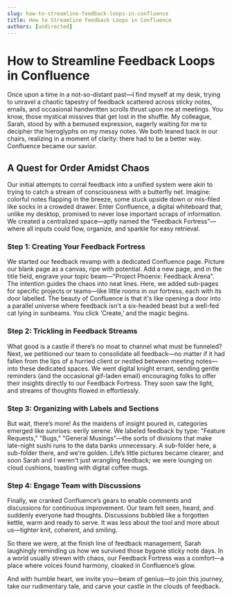 ```yaml
---
slug: how-to-streamline-feedback-loops-in-confluence
title: How to Streamline Feedback Loops in Confluence
authors: [undirected]
---
```


# How to Streamline Feedback Loops in Confluence

Once upon a time in a not-so-distant past—I find myself at my desk, trying to unravel a chaotic tapestry of feedback scattered across sticky notes, emails, and occasional handwritten scrolls thrust upon me at meetings. You know, those mystical missives that get lost in the shuffle. My colleague, Sarah, stood by with a bemused expression, eagerly waiting for me to decipher the hieroglyphs on my messy notes. We both leaned back in our chairs, realizing in a moment of clarity: there had to be a better way. Confluence became our savior.

## A Quest for Order Amidst Chaos

Our initial attempts to corral feedback into a unified system were akin to trying to catch a stream of consciousness with a butterfly net. Imagine: colorful notes flapping in the breeze, some stuck upside down or mis-filed like socks in a crowded drawer. Enter Confluence, a digital whiteboard that, unlike my desktop, promised to never lose important scraps of information. We created a centralized space—aptly named the “Feedback Fortress”—where all inputs could flow, organize, and sparkle for easy retrieval.

### Step 1: Creating Your Feedback Fortress

We started our feedback revamp with a dedicated Confluence page. Picture our blank page as a canvas, ripe with potential. Add a new page, and in the title field, engrave your topic beam—"Project Phoenix: Feedback Arena". The intention guides the chaos into neat lines. Here, we added sub-pages for specific projects or teams—like little rooms in our fortress, each with its door labelled. The beauty of Confluence is that it's like opening a door into a parallel universe where feedback isn't a six-headed beast but a well-fed cat lying in sunbeams. You click ‘Create,’ and the magic begins.

### Step 2: Trickling in Feedback Streams

What good is a castle if there’s no moat to channel what must be funneled? Next, we petitioned our team to consolidate all feedback—no matter if it had fallen from the lips of a hurried client or nestled between meeting notes—into these dedicated spaces. We went digital knight errant, sending gentle reminders (and the occasional gif-laden email) encouraging folks to offer their insights directly to our Feedback Fortress. They soon saw the light, and streams of thoughts flowed in effortlessly.

### Step 3: Organizing with Labels and Sections

But wait, there’s more! As the maidens of insight poured in, categories emerged like sunrises: eerily serene. We labeled feedback by type: "Feature Requests," "Bugs," "General Musings"—the sorts of divisions that make late-night sushi runs to the data banks unnecessary. A sub-folder here, a sub-folder there, and we're golden. Life’s little pictures became clearer, and soon Sarah and I weren't just wrangling feedback; we were lounging on cloud cushions, toasting with digital coffee mugs.

### Step 4: Engage Team with Discussions

Finally, we cranked Confluence’s gears to enable comments and discussions for continuous improvement. Our team felt seen, heard, and suddenly everyone had thoughts. Discussions bubbled like a forgotten kettle, warm and ready to serve. It was less about the tool and more about us—tighter knit, coherent, and smiling.

So there we were, at the finish line of feedback management, Sarah laughingly reminding us how we survived those bygone sticky note days. In a world usually strewn with chaos, our Feedback Fortress was a comfort—a place where voices found harmony, cloaked in Confluence’s glow.

And with humble heart, we invite you—beam of genius—to join this journey, take our rudimentary tale, and carve your castle in the clouds of feedback.